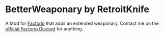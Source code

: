 # BetterWeaponary by RetroitKnife
A Mod for [Factorio](https://www.factorio.com) that adds an extended weaponary.
Contact me on the [official Factorio Discord](https://discord.com/invite/factorio) for anything.
